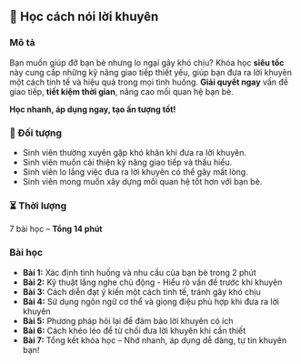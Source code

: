 ## 📌 Học cách nói lời khuyên

### Mô tả  
Bạn muốn giúp đỡ bạn bè nhưng lo ngại gây khó chịu? Khóa học **siêu tốc** này cung cấp những kỹ năng giao tiếp thiết yếu, giúp bạn đưa ra lời khuyên một cách tinh tế và hiệu quả trong mọi tình huống. **Giải quyết ngay** vấn đề giao tiếp, **tiết kiệm thời gian**, nâng cao mối quan hệ bạn bè.  

**Học nhanh, áp dụng ngay, tạo ấn tượng tốt!**  

### 🎯 Đối tượng  
- Sinh viên thường xuyên gặp khó khăn khi đưa ra lời khuyên.  
- Sinh viên muốn cải thiện kỹ năng giao tiếp và thấu hiểu.  
- Sinh viên lo lắng việc đưa ra lời khuyên có thể gây mất lòng.  
- Sinh viên mong muốn xây dựng mối quan hệ tốt hơn với bạn bè.  

### ⏳ Thời lượng  
7 bài học – **Tổng 14 phút**  

### Bài học  
- **Bài 1:** Xác định tình huống và nhu cầu của bạn bè trong 2 phút  
- **Bài 2:** Kỹ thuật lắng nghe chủ động - Hiểu rõ vấn đề trước khi khuyên  
- **Bài 3:** Cách diễn đạt ý kiến một cách tinh tế, tránh gây khó chịu  
- **Bài 4:** Sử dụng ngôn ngữ cơ thể và giọng điệu phù hợp khi đưa ra lời khuyên  
- **Bài 5:** Phương pháp hỏi lại để đảm bảo lời khuyên có ích  
- **Bài 6:** Cách khéo léo để từ chối đưa lời khuyên khi cần thiết  
- **Bài 7:** Tổng kết khóa học – Nhớ nhanh, áp dụng dễ dàng, tự tin khuyên bạn!
